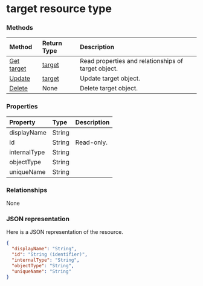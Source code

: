 # target resource type




### Methods

| Method		   | Return Type	|Description|
|:---------------|:--------|:----------|
|[Get target](../api/target_get.md) | [target](target.md) |Read properties and relationships of target object.|
|[Update](../api/target_update.md) | [target](target.md)	|Update target object. |
|[Delete](../api/target_delete.md) | None |Delete target object. |

### Properties
| Property	   | Type	|Description|
|:---------------|:--------|:----------|
|displayName|String||
|id|String| Read-only.|
|internalType|String||
|objectType|String||
|uniqueName|String||

### Relationships
None


### JSON representation

Here is a JSON representation of the resource.

<!-- {
  "blockType": "resource",
  "optionalProperties": [

  ],
  "@odata.type": "microsoft.graph.target"
}-->

```json
{
  "displayName": "String",
  "id": "String (identifier)",
  "internalType": "String",
  "objectType": "String",
  "uniqueName": "String"
}

```

<!-- uuid: 8fcb5dbc-d5aa-4681-8e31-b001d5168d79
2015-10-25 14:57:30 UTC -->
<!-- {
  "type": "#page.annotation",
  "description": "target resource",
  "keywords": "",
  "section": "documentation",
  "tocPath": ""
}-->